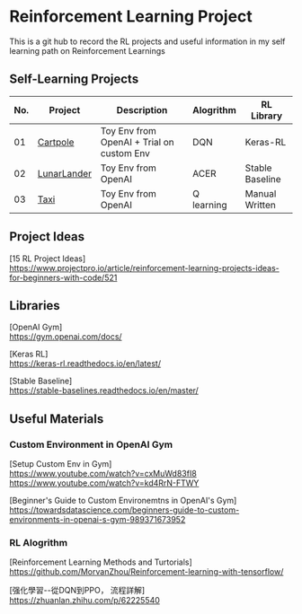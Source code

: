 # Reinforcement Learning Project
This is a git hub to record the RL projects and useful information in my self learning path on Reinforcement Learnings

## Self-Learning Projects
| No. | Project | Description | Alogrithm | RL Library |
| --- | ------- | ----------- | --------- | ---------- |
| 01 | [Cartpole](01-Cartpole)| Toy Env from OpenAI + Trial on custom Env| DQN | Keras-RL |
| 02 | [LunarLander](02-LunarLander)| Toy Env from OpenAI | ACER | Stable Baseline | 
| 03 | [Taxi](03-Taxi)|Toy Env from OpenAI | Q learning | Manual Written |

## Project Ideas
  [15 RL Project Ideas]\
  https://www.projectpro.io/article/reinforcement-learning-projects-ideas-for-beginners-with-code/521 


## Libraries
  [OpenAI Gym]\
  https://gym.openai.com/docs/

  [Keras RL]\
  https://keras-rl.readthedocs.io/en/latest/

  [Stable Baseline]\
  https://stable-baselines.readthedocs.io/en/master/

## Useful Materials
### Custom Environment in OpenAI Gym
  [Setup Custom Env in Gym]\
  https://www.youtube.com/watch?v=cxMuWd83fI8 \
  https://www.youtube.com/watch?v=kd4RrN-FTWY

  [Beginner's Guide to Custom Environemtns in OpenAI's Gym]\
  https://towardsdatascience.com/beginners-guide-to-custom-environments-in-openai-s-gym-989371673952

### RL Alogrithm 
  [Reinforcement Learning Methods and Turtorials]\
  https://github.com/MorvanZhou/Reinforcement-learning-with-tensorflow/
 
  [强化學習--從DQN到PPO， 流程詳解]\
  https://zhuanlan.zhihu.com/p/62225540

